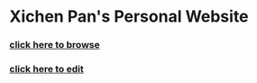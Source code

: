 # Xichen Pan's Personal Website
### [click here to browse](https://xichenpan.cn/)
### [click here to edit](https://github.com/Flash3210/Flash3210.github.io/edit/master/docs/index.md)
